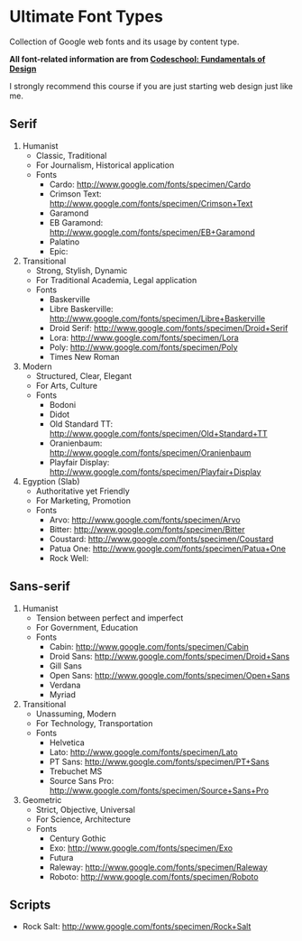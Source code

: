 Ultimate Font Types
===================

Collection of Google web fonts and its usage by content type.

**All font-related information are from [Codeschool: Fundamentals of Design](http://www.codeschool.com/courses/fundamentals-of-design)**

I strongly recommend this course if you are just starting web design just like me.

Serif
-----
1. Humanist
	* Classic, Traditional
	* For Journalism, Historical application
	* Fonts
		* Cardo: http://www.google.com/fonts/specimen/Cardo
		* Crimson Text: http://www.google.com/fonts/specimen/Crimson+Text
		* Garamond
		* EB Garamond: http://www.google.com/fonts/specimen/EB+Garamond
		* Palatino
		* Epic:
2. Transitional
	* Strong, Stylish, Dynamic
	* For Traditional Academia, Legal application
	* Fonts
		* Baskerville
		* Libre Baskerville: http://www.google.com/fonts/specimen/Libre+Baskerville
		* Droid Serif: http://www.google.com/fonts/specimen/Droid+Serif
		* Lora: http://www.google.com/fonts/specimen/Lora
		* Poly: http://www.google.com/fonts/specimen/Poly
		* Times New Roman
3. Modern
	* Structured, Clear, Elegant
	* For Arts, Culture
	* Fonts
		* Bodoni
		* Didot
		* Old Standard TT: http://www.google.com/fonts/specimen/Old+Standard+TT
		* Oranienbaum: http://www.google.com/fonts/specimen/Oranienbaum
		* Playfair Display: http://www.google.com/fonts/specimen/Playfair+Display
4. Egyption (Slab)
	* Authoritative yet Friendly
	* For Marketing, Promotion
	* Fonts
		* Arvo: http://www.google.com/fonts/specimen/Arvo
		* Bitter: http://www.google.com/fonts/specimen/Bitter
		* Coustard: http://www.google.com/fonts/specimen/Coustard
		* Patua One: http://www.google.com/fonts/specimen/Patua+One
		* Rock Well:

Sans-serif
----------
1. Humanist
	* Tension between perfect and imperfect
	* For Government, Education
	* Fonts
		* Cabin: http://www.google.com/fonts/specimen/Cabin
		* Droid Sans: http://www.google.com/fonts/specimen/Droid+Sans
		* Gill Sans
		* Open Sans: http://www.google.com/fonts/specimen/Open+Sans
		* Verdana
		* Myriad
2. Transitional
	* Unassuming, Modern
	* For Technology, Transportation
	* Fonts
		* Helvetica
		* Lato: http://www.google.com/fonts/specimen/Lato
		* PT Sans: http://www.google.com/fonts/specimen/PT+Sans
		* Trebuchet MS
		* Source Sans Pro: http://www.google.com/fonts/specimen/Source+Sans+Pro
3. Geometric
	* Strict, Objective, Universal
	* For Science, Architecture
	* Fonts
		* Century Gothic
		* Exo: http://www.google.com/fonts/specimen/Exo
		* Futura
		* Raleway: http://www.google.com/fonts/specimen/Raleway
		* Roboto: http://www.google.com/fonts/specimen/Roboto

Scripts
-------
* Rock Salt: http://www.google.com/fonts/specimen/Rock+Salt
